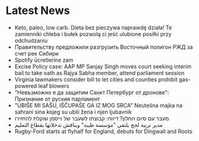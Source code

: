 # Latest News
-  Keto, paleo, low carb. Dieta bez pieczywa naprawdę działa! Te zamienniki chleba i bułek pozwolą ci jeść ulubione posiłki przy odchudzaniu
-  Правительству предложили разгрузить Восточный полигон РЖД за счет рек Сибири
-  Spotify ücretlerine zam
-  Excise Policy case: AAP MP Sanjay Singh moves court seeking interim bail to take oath as Rajya Sabha member, attend parliament session
-  Virginia lawmakers consider bill to let cities and counties prohibit gas-powered leaf blowers
-  "Невъзможно е да защитим Санкт Петербург от дронове": Признание от руския парламент
-  "UBIŠE MI SAŠU, IŠČUPAŠE GA IZ MOG SRCA" Neutešna majka na sahrani sina kojeg su ubili žena i njen ljubavnik
-  מעבר עם סיום החלון? דיווח: קבוצתו לשעבר של וייסמן שוקלת להחזירו
-  مدير تربية لحج يلتقي "مؤسسة طيبة" ويناقش تدخلاتها بقطاع التعليم
-  Rugby-Ford starts at flyhalf for England, debuts for Dingwall and Roots
